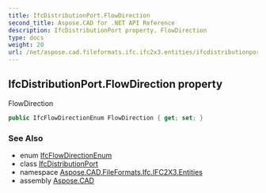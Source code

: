 ```yaml
---
title: IfcDistributionPort.FlowDirection
second_title: Aspose.CAD for .NET API Reference
description: IfcDistributionPort property. FlowDirection
type: docs
weight: 20
url: /net/aspose.cad.fileformats.ifc.ifc2x3.entities/ifcdistributionport/flowdirection/
---
```

## IfcDistributionPort.FlowDirection property

FlowDirection

```csharp
public IfcFlowDirectionEnum FlowDirection { get; set; }
```

### See Also

* enum [IfcFlowDirectionEnum](../../../aspose.cad.fileformats.ifc.ifc2x3.types/ifcflowdirectionenum/)
* class [IfcDistributionPort](../)
* namespace [Aspose.CAD.FileFormats.Ifc.IFC2X3.Entities](../../ifcdistributionport/)
* assembly [Aspose.CAD](../../../)



